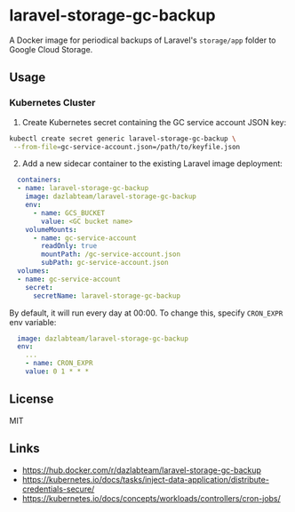 # laravel-storage-gc-backup

A Docker image for periodical backups of Laravel's `storage/app` folder to Google Cloud Storage.

## Usage

### Kubernetes Cluster

1. Create Kubernetes secret containing the GC service account JSON key:

```bash
kubectl create secret generic laravel-storage-gc-backup \
 --from-file=gc-service-account.json=/path/to/keyfile.json
```

2. Add a new sidecar container to the existing Laravel image deployment:

```yaml
  containers:
  - name: laravel-storage-gc-backup
    image: dazlabteam/laravel-storage-gc-backup
    env:
      - name: GCS_BUCKET
        value: <GC bucket name>
    volumeMounts:
      - name: gc-service-account
        readOnly: true
        mountPath: /gc-service-account.json
        subPath: gc-service-account.json
  volumes:
  - name: gc-service-account
    secret:
      secretName: laravel-storage-gc-backup
```

By default, it will run every day at 00:00. To change this, specify `CRON_EXPR` env variable:

```yaml
  image: dazlabteam/laravel-storage-gc-backup
  env:
    ...
    - name: CRON_EXPR
    value: 0 1 * * *
```

## License

MIT

## Links

- https://hub.docker.com/r/dazlabteam/laravel-storage-gc-backup
- https://kubernetes.io/docs/tasks/inject-data-application/distribute-credentials-secure/
- https://kubernetes.io/docs/concepts/workloads/controllers/cron-jobs/
 